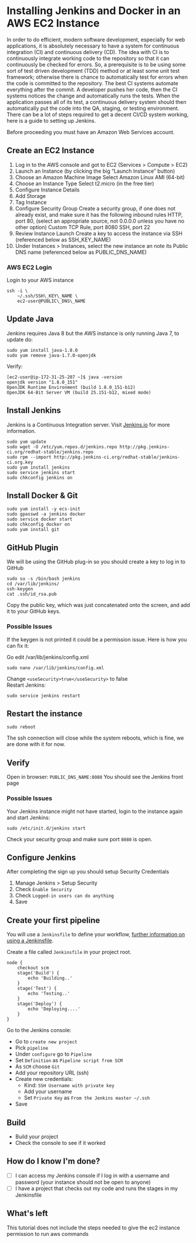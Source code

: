 
# Installing Jenkins and Docker in an AWS EC2 Instance

In order to do efficient, modern software development, especially for web applications, it is absolutely necessary to have a system for continuous integration (CI) and continuous delivery (CD). The idea with CI is to continuously integrate working code to the repository so that it can continuously be checked for errors. So, a prerequisite is to be using some sort of test driven development (TDD) method or at least some unit test framework; otherwise there is chance
to automatically test for errors when the code is committed to the repository. The best CI systems automate everything after the commit. A developer pushes her code, then the CI systems notices the change and automatically runs the tests. When the application passes all of its test, a continuous delivery system should then automatically put the code into the QA, staging, or testing environment. There can be a lot of steps required to get a decent CI/CD system working, here is a guide to setting up Jenkins.

Before proceeding you must have an Amazon Web Services account.

## Create an EC2 Instance

1. Log in to the AWS console and got to EC2 (Services > Compute > EC2)
2. Launch an Instance (by clicking the big “Launch Instance” button)
3. Choose an Amazon Machine Image Select Amazon Linux AMI (64-bit)
4. Choose an Instance Type Select t2.micro (in the free tier)
5. Configure Instance Details
6. Add Storage
7. Tag Instance
8. Configure Security Group Create a security group, if one does not already exist, and make sure it has the following inbound rules HTTP, port 80, (select an appropriate source, not 0.0.0.0 unless you have no other option) Custom TCP Rule, port 8080 SSH, port 22
9. Review Instance Launch Create a key to access the instance via SSH (referenced below as SSH_KEY_NAME)
10. Under Instances > Instances, select the new instance an note its Public DNS name (referenced below as PUBLIC_DNS_NAME)

### AWS EC2 Login

Login to your AWS instance

```
ssh -i \
	~/.ssh/SSH\_KEY\_NAME \
	ec2-user@PUBLIC\_DNS\_NAME
```

## Update Java

Jenkins requires Java 8 but the AWS instance is only running Java 7, to update do:

```
sudo yum install java-1.8.0
sudo yum remove java-1.7.0-openjdk
```

Verify:

```
[ec2-user@ip-172-31-25-207 ~]$ java -version
openjdk version "1.8.0_151"
OpenJDK Runtime Environment (build 1.8.0_151-b12)
OpenJDK 64-Bit Server VM (build 25.151-b12, mixed mode)
```

## Install Jenkins

Jenkins is a Continuous Integration server. Visit [Jenkins.io](https://jenkins.io/) for more information.

```
sudo yum update
sudo wget -O /etc/yum.repos.d/jenkins.repo http://pkg.jenkins-ci.org/redhat-stable/jenkins.repo
sudo rpm --import http://pkg.jenkins-ci.org/redhat-stable/jenkins-ci.org.key
sudo yum install jenkins
sudo service jenkins start
sudo chkconfig jenkins on
```

## Install Docker & Git

```
sudo yum install -y ecs-init
sudo gpasswd -a jenkins docker
sudo service docker start
sudo chkconfig docker on
sudo yum install git
```

## GitHub Plugin

We will be using the GitHub plug-in so you should create a key to log in to GitHub

```
sudo su -s /bin/bash jenkins
cd /var/lib/jenkins/
ssh-keygen
cat .ssh/id_rsa.pub
```

Copy the public key, which was just concatenated onto the screen, and add it to your GitHub keys.

### Possible Issues

If the keygen is not printed it could be a permission issue. Here is how you can fix it:

Go edit /var/lib/jenkins/config.xml

```
sudo nano /var/lib/jenkins/config.xml
```

Change `<useSecurity>true</useSecurity>` to false\
Restart Jenkins:

```
sudo service jenkins restart
```

## Restart the instance

```
sudo reboot
```

The ssh connection will close while the system reboots, which is fine, we are done with it for now.

## Verify

Open in browser: `PUBLIC_DNS_NAME:8080` You should see the Jenkins front page

### Possible Issues

Your Jenkins instance might not have started, login to the instance again and start Jenkins:

```
sudo /etc/init.d/jenkins start
```

Check your security group and make sure port `8080` is open.

## Configure Jenkins

After completing the sign up you should setup Security Credentials

1. Manage Jenkins > Setup Security
2. Check `Enable Security`
3. Check `Logged-in users can do anything`
4. Save

## Create your first pipeline

You will use a `Jenkinsfile` to define your workflow,
[further information on using a Jenkinsfile](https://jenkins.io/doc/book/pipeline/jenkinsfile/).

Create a file called `Jenkinsfile` in your project root.

```
node {
    checkout scm
    stage('Build') {
        echo 'Building..'
    }
    stage('Test') {
        echo 'Testing..'
    }
    stage('Deploy') {
        echo 'Deploying....'
    }
}
```

Go to the Jenkins console:

* Go to `create new project`
* Pick `pipeline`
* Under `configure` go to `Pipeline`
* Set `Definition` as `Pipeline script from SCM`
* As `SCM` choose `Git`
* Add your repository URL (ssh)
* Create new credentials:
  * Kind: `SSH Username with private key`
  * Add your username
  * Set `Private Key` as `From the Jenkins master ~/.ssh`
* Save

## Build
* Build your project
* Check the console to see if it worked

## How do I know I'm done?
- [ ] I can access my Jenkins console if I log in with a username and password (your instance should not be open to anyone)
- [ ] I have a project that checks out my code and runs the stages in my Jenkinsfile

## What's left
This tutorial does not include the steps needed to give the ec2 instance permission to run aws commands
